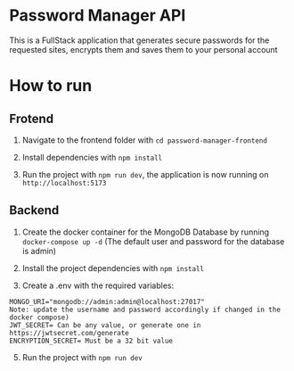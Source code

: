 # Password Manager API

This is a FullStack application that generates secure passwords for the requested sites, encrypts them and saves them to your personal account

# How to run

## Frotend

1. Navigate to the frontend folder with `cd password-manager-frontend`
   
2. Install dependencies with `npm install`

3. Run the project with `npm run dev`, the application is now running on `http://localhost:5173`

## Backend

1. Create the docker container for the MongoDB Database by running `docker-compose up -d` (The default user and password for the database is admin)

3. Install the project dependencies with `npm install`

4. Create a .env with the required variables:

```
MONGO_URI="mongodb://admin:admin@localhost:27017"
Note: update the username and password accordingly if changed in the docker compose)
JWT_SECRET= Can be any value, or generate one in https://jwtsecret.com/generate
ENCRYPTION_SECRET= Must be a 32 bit value
```

5. Run the project with `npm run dev`
